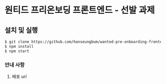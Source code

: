 # 원티드 프리온보딩 프론트엔드 - 선발 과제

## 설치 및 실행

```zsh
$ git clone https://github.com/hanseungbum/wanted-pre-onboarding-frontend.git
$ npm install
$ npm start
```


### 안내 사항
  1. 배포 url

